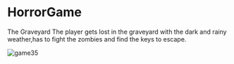 # HorrorGame
The Graveyard
The player gets lost in the graveyard with the dark and rainy weather,has to fight the zombies and find the keys to escape.



![game35](https://github.com/Ahlamx6/HorrorGame/assets/102240641/c974a4ff-9c00-4ee6-8747-9e67a02496e5)
